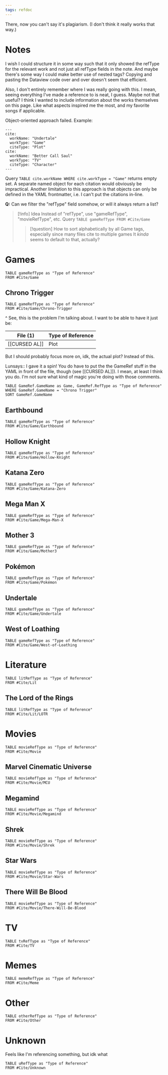 ```yaml
---
tags: refdoc
---
```


There, now you can't say it's plagiarism. (I don't think it really works that way.)

# Notes
I wish I could structure it in some way such that it only showed the refType for the relevant work and not just all refType fields in the note. And maybe there's some way I could make better use of nested tags? Copying and pasting the Dataview code over and over doesn't seem that efficient.

Also, I don't entirely remember where I was really going with this. I mean, seeing everything I've made a reference to is neat, I guess. Maybe not that useful? I think I wanted to include information about the works themselves on this page. Like what aspects inspired me the most, and my favorite songs if applicable.

Object-oriented approach failed. Example:
```
---
cite:
  workName: "Undertale"
  workType: "Game"
  citeType: "Plot"
cite:
  workName: "Better Call Saul"
  workType: "TV"
  citeType: "Character"
---
```
Query  ``TABLE cite.workName WHERE cite.workType = "Game"`` returns empty set. A separate named object for each citation would obviously be impractical. Another limitation to this approach is that objects can only be defined in the YAML frontmatter, i.e. I can't put the citations in-line.

**Q:** Can we filter the "refType" field somehow, or will it always return a list?

>[!info] Idea
>Instead of "refType", use "gameRefType", "movieRefType", etc.
>Query ``TABLE gameRefType FROM #Cite/Game``
>>[!question] How to sort alphabetically by all Game tags, especially since many files cite to multiple games
>>It *kinda* seems to default to that, actually?

# Games

```dataview
TABLE gameRefType as "Type of Reference"
FROM #Cite/Game 
```

## Chrono Trigger
```dataview
TABLE gameRefType as "Type of Reference"
FROM #Cite/Game/Chrono-Trigger 
```
\^ See, this is the problem I'm talking about. I want to be able to have it just be:

| File (1) | Type of Reference |
|---------|---------------------|
| [[CURSED AL]] | Plot |

But I should probably focus more on, idk, the actual plot? Instead of this.

Lunsays:: I gave it a spin!
You do have to put the the GameRef stuff in the YAML in front of the file, though (see [[CURSED AL]]). I mean, at least I think you do. I'm not sure what kind of magic you're doing with those comments.

```dataview
TABLE GameRef.GameName as Game, GameRef.RefType as "Type of Reference"
WHERE GameRef.GameName = "Chrono Trigger"
SORT GameRef.GameName
```

## Earthbound
```dataview
TABLE gameRefType as "Type of Reference"
FROM #Cite/Game/Earthbound 
```
## Hollow Knight
```dataview
TABLE gameRefType as "Type of Reference"
FROM #Cite/Game/Hollow-Knight 
```

## Katana Zero
```dataview
TABLE gameRefType as "Type of Reference"
FROM #Cite/Game/Katana-Zero 
```

## Mega Man X
```dataview
TABLE gameRefType as "Type of Reference"
FROM #Cite/Game/Mega-Man-X 
```
## Mother 3
```dataview
TABLE gameRefType as "Type of Reference"
FROM #Cite/Game/Mother3 
```

## Pokémon
```dataview
TABLE gameRefType as "Type of Reference"
FROM #Cite/Game/Pokémon 
```

## Undertale
```dataview
TABLE gameRefType as "Type of Reference"
FROM #Cite/Game/Undertale 
```

## West of Loathing
```dataview
TABLE gameRefType as "Type of Reference"
FROM #Cite/Game/West-of-Loathing 
```

# Literature

```dataview
TABLE litRefType as "Type of Reference"
FROM #Cite/Lit 
```

## The Lord of the Rings

```dataview
TABLE litRefType as "Type of Reference"
FROM #Cite/Lit/LOTR 
```
# Movies

```dataview
TABLE movieRefType as "Type of Reference"
FROM #Cite/Movie 
```

## Marvel Cinematic Universe
```dataview
TABLE movieRefType as "Type of Reference"
FROM #Cite/Movie/MCU 
```

## Megamind
```dataview
TABLE movieRefType as "Type of Reference"
FROM #Cite/Movie/Megamind 
```

## Shrek
```dataview
TABLE movieRefType as "Type of Reference"
FROM #Cite/Movie/Shrek  
```

## Star Wars
```dataview
TABLE movieRefType as "Type of Reference"
FROM #Cite/Movie/Star-Wars  
```

## There Will Be Blood
```dataview
TABLE movieRefType as "Type of Reference"
FROM #Cite/Movie/There-Will-Be-Blood  
```

# TV
```dataview
TABLE tvRefType as "Type of Reference"
FROM #Cite/TV 
```

# Memes

```dataview
TABLE memeRefType as "Type of Reference"
FROM #Cite/Meme 
```

# Other
```dataview
TABLE otherRefType as "Type of Reference"
FROM #Cite/Other 
```

# Unknown
Feels like I'm referencing something, but idk what

```dataview
TABLE uRefType as "Type of Reference"
FROM #Cite/Unknown 
```
